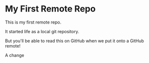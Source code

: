 # My First Remote Repo

This is my first remote repo.

It started life as a local git repository.

But you'll be able to read this on GitHub when we put it onto a GitHub remote!

A change

